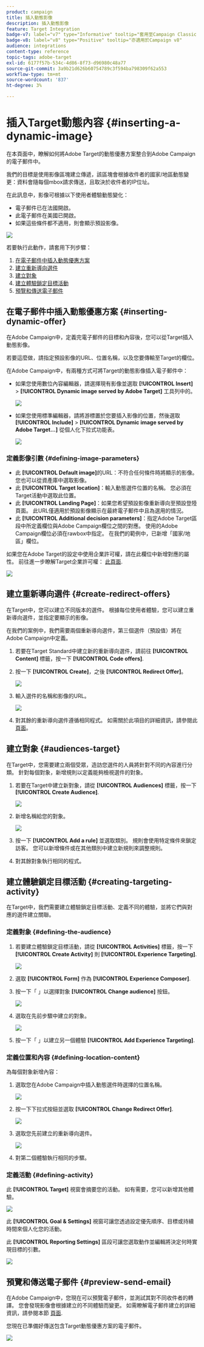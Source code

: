 ```yaml
---
product: campaign
title: 插入動態影像
description: 插入動態影像
feature: Target Integration
badge-v7: label="v7" type="Informative" tooltip="套用至Campaign Classic v7"
badge-v8: label="v8" type="Positive" tooltip="亦適用於Campaign v8"
audience: integrations
content-type: reference
topic-tags: adobe-target
exl-id: 6177f57b-534c-4d86-8f73-d96980c48a77
source-git-commit: 3a9b21d626b60754789c3f594ba798309f62a553
workflow-type: tm+mt
source-wordcount: '837'
ht-degree: 3%

---
```


# 插入Target動態內容 {#inserting-a-dynamic-image}



在本頁面中，瞭解如何將Adobe Target的動態優惠方案整合到Adobe Campaign的電子郵件中。

我們的目標是使用影像區塊建立傳遞，該區塊會根據收件者的國家/地區動態變更：資料會隨每個mbox請求傳送，且取決於收件者的IP位址。

在此訊息中，影像可根據以下使用者體驗動態變化：

* 電子郵件已在法國開啟。
* 此電子郵件在美國已開啟。
* 如果這些條件都不適用，則會顯示預設影像。

![](assets/target_4.png)

若要執行此動作，請套用下列步驟：

1. [在電子郵件中插入動態優惠方案](../../integrations/using/inserting-a-dynamic-image.md#inserting-dynamic-offer)
1. [建立重新導向選件](../../integrations/using/inserting-a-dynamic-image.md#create-redirect-offers)
1. [建立對象](../../integrations/using/inserting-a-dynamic-image.md#audiences-target)
1. [建立體驗鎖定目標活動](../../integrations/using/inserting-a-dynamic-image.md#creating-targeting-activity)
1. [預覽和傳送電子郵件](../../integrations/using/inserting-a-dynamic-image.md#preview-send-email)

## 在電子郵件中插入動態優惠方案 {#inserting-dynamic-offer}

在Adobe Campaign中，定義完電子郵件的目標和內容後，您可以從Target插入動態影像。

若要這麼做，請指定預設影像的URL、位置名稱，以及您要傳輸至Target的欄位。

在Adobe Campaign中，有兩種方式可將Target的動態影像插入電子郵件中：

* 如果您使用數位內容編輯器，請選擇現有影像並選取 **[!UICONTROL Insert]** > **[!UICONTROL Dynamic image served by Adobe Target]** 工具列中的。

  ![](assets/target_5.png)

* 如果您使用標準編輯器，請將游標置於您要插入影像的位置，然後選取 **[!UICONTROL Include]** > **[!UICONTROL Dynamic image served by Adobe Target...]** 從個人化下拉式功能表。

  ![](assets/target_12.png)

### 定義影像引數 {#defining-image-parameters}

* 此 **[!UICONTROL Default image]**&#x200B;的URL：不符合任何條件時將顯示的影像。 您也可以從資產庫中選取影像。
* 此 **[!UICONTROL Target location]**：輸入動態選件位置的名稱。 您必須在Target活動中選取此位置。
* 此 **[!UICONTROL Landing Page]**：如果您希望預設影像重新導向至預設登陸頁面。 此URL僅適用於預設影像顯示在最終電子郵件中且為選用的情況。
* 此 **[!UICONTROL Additional decision parameters]**：指定Adobe Target區段中所定義欄位與Adobe Campaign欄位之間的對應。 使用的Adobe Campaign欄位必須在rawbox中指定。 在我們的範例中，已新增「國家/地區」欄位。

如果您在Adobe Target的設定中使用企業許可權，請在此欄位中新增對應的屬性。 前往進一步瞭解Target企業許可權： [此頁面](https://experienceleague.adobe.com/docs/target/using/administer/manage-users/enterprise/properties-overview.html).

![](assets/target_13.png)

## 建立重新導向選件 {#create-redirect-offers}

在Target中，您可以建立不同版本的選件。 根據每位使用者體驗，您可以建立重新導向選件，並指定要顯示的影像。

在我們的案例中，我們需要兩個重新導向選件，第三個選件（預設值）將在Adobe Campaign中定義。

1. 若要在Target Standard中建立新的重新導向選件，請前往 **[!UICONTROL Content]** 標籤，按一下 **[!UICONTROL Code offers]**.

1. 按一下 **[!UICONTROL Create]**，之後 **[!UICONTROL Redirect Offer]**。

   ![](assets/target_9.png)

1. 輸入選件的名稱和影像的URL。

   ![](assets/target_6.png)

1. 對其餘的重新導向選件遵循相同程式。 如需關於此項目的詳細資訊，請參閱此[頁面](https://experienceleague.adobe.com/docs/target/using/experiences/offers/offer-redirect.html)。

## 建立對象 {#audiences-target}

在Target中，您需要建立兩個受眾，造訪您選件的人員將針對不同的內容進行分類。 針對每個對象，新增規則以定義能夠檢視選件的對象。

1. 若要在Target中建立新對象，請從 **[!UICONTROL Audiences]** 標籤，按一下 **[!UICONTROL Create Audience]**.

   ![](assets/audiences_1.png)

1. 新增名稱給您的對象。

   ![](assets/audiences_2.png)

1. 按一下 **[!UICONTROL Add a rule]** 並選取類別。 規則會使用特定條件來鎖定訪客。 您可以新增條件或在其他類別中建立新規則來調整規則。

1. 對其餘對象執行相同的程式。

## 建立體驗鎖定目標活動 {#creating-targeting-activity}

在Target中，我們需要建立體驗鎖定目標活動、定義不同的體驗，並將它們與對應的選件建立關聯。

### 定義對象 {#defining-the-audience}

1. 若要建立體驗鎖定目標活動，請從 **[!UICONTROL Activities]** 標籤，按一下 **[!UICONTROL Create Activity]** 則 **[!UICONTROL Experience Targeting]**.

   ![](assets/target_10.png)

1. 選取 **[!UICONTROL Form]** 作為 **[!UICONTROL Experience Composer]**.

1. 按一下「 」以選擇對象 **[!UICONTROL Change audience]** 按鈕。

   ![](assets/target_10_2.png)

1. 選取在先前步驟中建立的對象。

   ![](assets/target_10_3.png)

1. 按一下「 」以建立另一個體驗 **[!UICONTROL Add Experience Targeting]**.

### 定義位置和內容 {#defining-location-content}

為每個對象新增內容：

1. 選取您在Adobe Campaign中插入動態選件時選擇的位置名稱。

   ![](assets/target_15.png)

1. 按一下下拉式按鈕並選取 **[!UICONTROL Change Redirect Offer]**.

   ![](assets/target_content.png)

1. 選取您先前建立的重新導向選件。

   ![](assets/target_content_2.png)

1. 對第二個體驗執行相同的步驟。

### 定義活動 {#defining-activity}

此 **[!UICONTROL Target]** 視窗會摘要您的活動。 如有需要，您可以新增其他體驗。

![](assets/target_experience.png)

此 **[!UICONTROL Goal & Settings]** 視窗可讓您透過設定優先順序、目標或持續時間來個人化您的活動。

此 **[!UICONTROL Reporting Settings]** 區段可讓您選取動作並編輯將決定何時實現目標的引數。

![](assets/target_experience_2.png)

## 預覽和傳送電子郵件 {#preview-send-email}

在Adobe Campaign中，您現在可以預覽電子郵件，並測試其對不同收件者的轉譯。 您會發現影像會根據建立的不同體驗而變更。 如需瞭解電子郵件建立的詳細資訊，請參閱本節 [頁面](../../delivery/using/defining-the-email-content.md).

您現在已準備好傳送包含Target動態優惠方案的電子郵件。

![](assets/target_20.png)
